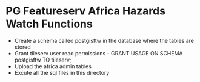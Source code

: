 # PG Featureserv Africa Hazards Watch Functions

- Create a schema called postgisftw in the database where the tables are stored
- Grant tileserv user read permissions - GRANT USAGE ON SCHEMA postgisftw TO tileserv;
- Upload the africa admin tables
- Excute all the sql files in this directory